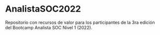 # AnalistaSOC2022

Repositorio con recursos de valor para los participantes de la 3ra edición del Bootcamp Analista SOC Nivel 1 (2022).
